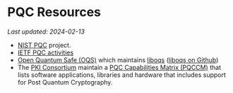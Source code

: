 # PQC Resources

*Last updated: 2024-02-13*

- [NIST PQC](https://csrc.nist.gov/projects/post-quantum-cryptography) project.
- [IETF PQC activities](https://wiki.ietf.org/group/sec/PQCAgility)
- [Open Quantum Safe (OQS)](https://openquantumsafe.org) which maintains [liboqs](https://openquantumsafe.org/liboqs/) ([liboqs on Github](https://github.com/open-quantum-safe/liboqs))
- The [PKI Consortium](https://pkic.org) maintain a [PQC Capabilities Matrix (PQCCM)](https://pkic.org/pqccm/) that lists software applications, libraries and hardware that includes support for Post Quantum Cryptography.
